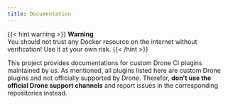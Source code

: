 ```yaml
---
title: Documentation
---
```


{{< hint warning >}}
**Warning**\
You should not trust any Docker resource on the internet without verification! Use it at your own risk.
{{< /hint >}}

This project provides documentations for custom Drone CI plugins maintained by us. As mentioned, all plugins listed here are custom Drone plugins and not officially supported by Drone. Therefor, **don't use the official Drone support channels** and report issues in the corresponding repositories instead.
